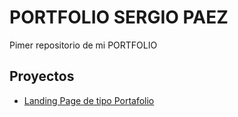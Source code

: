 # PORTFOLIO SERGIO PAEZ

Pimer repositorio de mi PORTFOLIO

## Proyectos

- [Landing Page de tipo Portafolio](https://SergioPaez96.github.io/portfolio-sergio/PORTFOLIO)